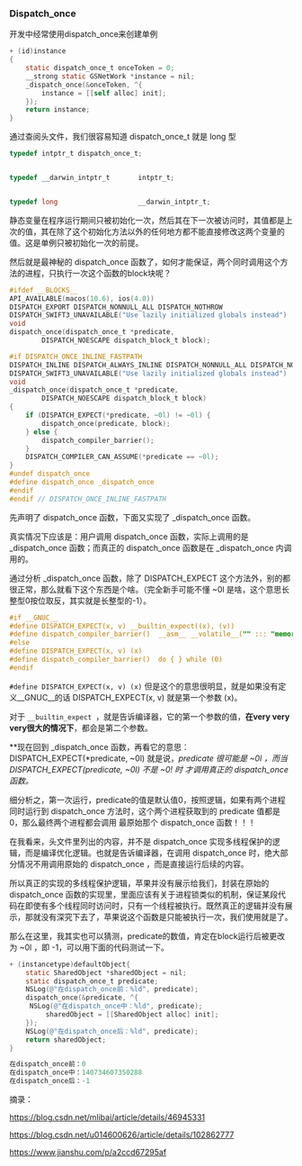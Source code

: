 ### Dispatch_once



开发中经常使用dispatch_once来创建单例

```objective-c
+ (id)instance
{
    static dispatch_once_t onceToken = 0;
    __strong static GSNetWork *instance = nil;
    _dispatch_once(&onceToken, ^{
        instance = [[self alloc] init];
    });   
    return instance;
}
```



通过查阅头文件，我们很容易知道 dispatch_once_t 就是 long 型

```objective-c
typedef intptr_t dispatch_once_t;


typedef __darwin_intptr_t       intptr_t;


typedef long                    __darwin_intptr_t;
```

静态变量在程序运行期间只被初始化一次，然后其在下一次被访问时，其值都是上次的值，其在除了这个初始化方法以外的任何地方都不能直接修改这两个变量的值。这是单例只被初始化一次的前提。



然后就是最神秘的 dispatch_once 函数了，如何才能保证，两个同时调用这个方法的进程，只执行一次这个函数的block块呢？

```objective-c
#ifdef __BLOCKS__
API_AVAILABLE(macos(10.6), ios(4.0))
DISPATCH_EXPORT DISPATCH_NONNULL_ALL DISPATCH_NOTHROW
DISPATCH_SWIFT3_UNAVAILABLE("Use lazily initialized globals instead")
void
dispatch_once(dispatch_once_t *predicate,
		DISPATCH_NOESCAPE dispatch_block_t block);

#if DISPATCH_ONCE_INLINE_FASTPATH
DISPATCH_INLINE DISPATCH_ALWAYS_INLINE DISPATCH_NONNULL_ALL DISPATCH_NOTHROW
DISPATCH_SWIFT3_UNAVAILABLE("Use lazily initialized globals instead")
void
_dispatch_once(dispatch_once_t *predicate,
		DISPATCH_NOESCAPE dispatch_block_t block)
{
	if (DISPATCH_EXPECT(*predicate, ~0l) != ~0l) {
		dispatch_once(predicate, block);
	} else {
		dispatch_compiler_barrier();
	}
	DISPATCH_COMPILER_CAN_ASSUME(*predicate == ~0l);
}
#undef dispatch_once
#define dispatch_once _dispatch_once
#endif
#endif // DISPATCH_ONCE_INLINE_FASTPATH
```

先声明了 dispatch_once 函数，下面又实现了 _dispatch_once 函数。

真实情况下应该是：用户调用  dispatch_once 函数，实际上调用的是 _dispatch_once 函数；而真正的 dispatch_once 函数是在 _dispatch_once 内调用的。

通过分析 _dispatch_once 函数，除了 DISPATCH_EXPECT 这个方法外，别的都很正常，那么就看下这个东西是个啥。（完全新手可能不懂 ~0l 是啥，这个意思长整型0按位取反，其实就是长整型的-1）。

```objective-c
#if __GNUC__
#define DISPATCH_EXPECT(x, v) __builtin_expect((x), (v))
#define dispatch_compiler_barrier()  __asm__ __volatile__("" ::: "memory")
#else
#define DISPATCH_EXPECT(x, v) (x)
#define dispatch_compiler_barrier()  do { } while (0)
#endif
```

`#define DISPATCH_EXPECT(x, v) (x)` 但是这个的意思很明显，就是如果没有定义__GNUC__的话 DISPATCH_EXPECT(x, v) 就是第一个参数 (x)。

对于 `__builtin_expect `，就是告诉编译器，它的第一个参数的值，**在very very very很大的情况下**，都会是第二个参数。



**现在回到 _dispatch_once 函数，再看它的意思： DISPATCH_EXPECT(*predicate, ~0l)  就是说，*predicate 很可能是 ~0l ，而当  DISPATCH_EXPECT(*predicate, ~0l)  不是 ~0! 时 才调用真正的 dispatch_once 函数。**



细分析之，第一次运行，predicate的值是默认值0，按照逻辑，如果有两个进程同时运行到 dispatch_once 方法时，这个两个进程获取到的 predicate 值都是0，那么最终两个进程都会调用 最原始那个 dispatch_once 函数！！！

在我看来，头文件里列出的内容，并不是 dispatch_once 实现多线程保护的逻辑，而是编译优化逻辑。也就是告诉编译器，在调用 dispatch_once 时，绝大部分情况不用调用原始的 dispatch_once ，而是直接运行后续的内容。

所以真正的实现的多线程保护逻辑，苹果并没有展示给我们，封装在原始的 dispatch_once 函数的实现里，里面应该有关于进程锁类似的机制，保证某段代码在即使有多个线程同时访问时，只有一个线程被执行。既然真正的逻辑并没有展示，那就没有深究下去了，苹果说这个函数是只能被执行一次，我们使用就是了。

那么在这里，我其实也可以猜测，predicate的数值，肯定在block运行后被更改为 ~0l ，即 -1，可以用下面的代码测试一下。

```objective-c
+ (instancetype)defaultObject{
    static SharedObject *sharedObject = nil;
    static dispatch_once_t predicate;
    NSLog(@"在dispatch_once前：%ld", predicate);
    dispatch_once(&predicate, ^{
	 NSLog(@"在dispatch_once中：%ld", predicate);
         sharedObject = [[SharedObject alloc] init]; 
    });
    NSLog(@"在dispatch_once后：%ld", predicate);
    return sharedObject;
}
```

```objective-c
在dispatch_once前：0
在dispatch_once中：140734607350288
在dispatch_once后：-1
```



摘录：

https://blog.csdn.net/mlibai/article/details/46945331

https://blog.csdn.net/u014600626/article/details/102862777

https://www.jianshu.com/p/a2ccd67295af